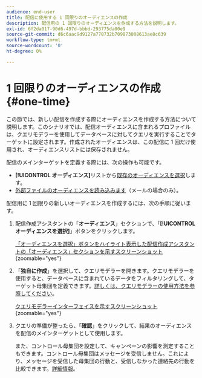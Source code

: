 ```yaml
---
audience: end-user
title: 配信に使用する 1 回限りのオーディエンスの作成
description: 配信用の 1 回限りのオーディエンスを作成する方法を説明します。
exl-id: 6f2da017-90d6-497d-bbbd-293775da00e9
source-git-commit: d6c6aac9d9127a770732b709873008613ae8c639
workflow-type: tm+mt
source-wordcount: '0'
ht-degree: 0%

---
```


# 1 回限りのオーディエンスの作成 {#one-time}

この節では、新しい配信を作成する際にオーディエンスを作成する方法について説明します。このシナリオでは、配信オーディエンスに含まれるプロファイルは、クエリモデラーを使用してデータベースに対してクエリを実行することでターゲットに設定されます。作成されたオーディエンスは、この配信に 1 回だけ使用され、オーディエンスリストには保存されません。

配信のメインターゲットを定義する際には、次の操作も可能です。
* **[!UICONTROL オーディエンス]**&#x200B;リストから[既存のオーディエンスを選択](add-audience.md)します。
* [外部ファイルのオーディエンスを読み込みます](file-audience.md)（メールの場合のみ）。

配信用に 1 回限りの新しいオーディエンスを作成するには、次の手順に従います。

1. 配信作成アシスタントの「**オーディエンス**」セクションで、「**[!UICONTROL オーディエンスを選択]**」ボタンをクリックします。

   [「オーディエンスを選択」ボタンをハイライト表示した配信作成アシスタントの「オーディエンス」セクションを示すスクリーンショット](assets/segment-builder0.png){zoomable="yes"}

1. 「**独自に作成**」を選択して、クエリモデラーを開きます。クエリモデラーを使用すると、データベースに含まれているデータをフィルタリングして、ターゲット母集団を定義できます。[詳しくは、クエリモデラーの使用方法を参照してください](../query/query-modeler-overview.md)。

   [クエリモデラーインターフェイスを示すスクリーンショット](assets/query-modeler.png){zoomable="yes"}

1. クエリの準備が整ったら、「**確認**」をクリックして、結果のオーディエンスを配信のメインターゲットとして使用します。

   また、コントロール母集団を設定して、キャンペーンの影響を測定することもできます。コントロール母集団はメッセージを受信しません。これにより、メッセージを受信した母集団の行動と、受信しなかった連絡先の行動を比較できます。[詳細情報](control-group.md)。